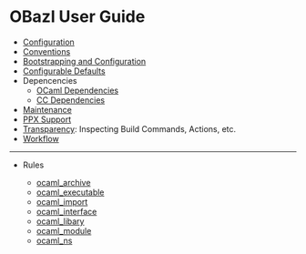 OBazl User Guide
================

-   [Configuration](configuration.md)
-   [Conventions](conventions.md)
-   [Bootstrapping and Configuration](bootstrap.md)
-   [Configurable Defaults](configurable_defaults.md)
-   Depencencies
    -   [OCaml Dependencies](dependencies_ocaml.md)
    -   [CC Dependencies](dependencies_cc.md)
-   [Maintenance](maintenance.md)
-   [PPX Support](ppx.md)
-   [Transparency](transparency.md): Inspecting Build Commands, Actions,
    etc.
-   [Workflow](workflow.md)

------------------------------------------------------------------------

-   Rules

    -   [ocaml\_archive](ocaml_archive.md)
    -   [ocaml\_executable](ocaml_executable.md)
    -   [ocaml\_import](ocaml_import.md)
    -   [ocaml\_interface](ocaml_interface.md)
    -   [ocaml\_libary](ocaml_library.md)
    -   [ocaml\_module](ocaml_module.md)
    -   [ocaml\_ns](ocaml_ns.md)

